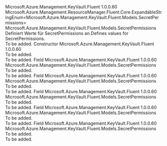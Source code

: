 <Type Name="SecretPermissions" FullName="Microsoft.Azure.Management.KeyVault.Fluent.Models.SecretPermissions">
  <TypeSignature Language="C#" Value="public class SecretPermissions : Microsoft.Azure.Management.ResourceManager.Fluent.Core.ExpandableStringEnum&lt;Microsoft.Azure.Management.KeyVault.Fluent.Models.SecretPermissions&gt;" />
  <TypeSignature Language="ILAsm" Value=".class public auto ansi beforefieldinit SecretPermissions extends Microsoft.Azure.Management.ResourceManager.Fluent.Core.ExpandableStringEnum`1&lt;class Microsoft.Azure.Management.KeyVault.Fluent.Models.SecretPermissions&gt;" />
  <TypeSignature Language="DocId" Value="T:Microsoft.Azure.Management.KeyVault.Fluent.Models.SecretPermissions" />
  <TypeSignature Language="VB.NET" Value="Public Class SecretPermissions&#xA;Inherits ExpandableStringEnum(Of SecretPermissions)" />
  <TypeSignature Language="F#" Value="type SecretPermissions = class&#xA;    inherit ExpandableStringEnum&lt;SecretPermissions&gt;" />
  <AssemblyInfo>
    <AssemblyName>Microsoft.Azure.Management.KeyVault.Fluent</AssemblyName>
    <AssemblyVersion>1.0.0.60</AssemblyVersion>
  </AssemblyInfo>
  <Base>
    <BaseTypeName>Microsoft.Azure.Management.ResourceManager.Fluent.Core.ExpandableStringEnum&lt;Microsoft.Azure.Management.KeyVault.Fluent.Models.SecretPermissions&gt;</BaseTypeName>
    <BaseTypeArguments>
      <BaseTypeArgument TypeParamName="!0">Microsoft.Azure.Management.KeyVault.Fluent.Models.SecretPermissions</BaseTypeArgument>
    </BaseTypeArguments>
  </Base>
  <Interfaces />
  <Docs>
    <summary>
            <span data-ttu-id="d8b89-101">Definiert Werte für SecretPermissions an.</span><span class="sxs-lookup"><span data-stu-id="d8b89-101">Defines values for SecretPermissions.</span></span>
            </summary>
    <remarks>To be added.</remarks>
  </Docs>
  <Members>
    <Member MemberName=".ctor">
      <MemberSignature Language="C#" Value="public SecretPermissions ();" />
      <MemberSignature Language="ILAsm" Value=".method public hidebysig specialname rtspecialname instance void .ctor() cil managed" />
      <MemberSignature Language="DocId" Value="M:Microsoft.Azure.Management.KeyVault.Fluent.Models.SecretPermissions.#ctor" />
      <MemberSignature Language="VB.NET" Value="Public Sub New ()" />
      <MemberType>Constructor</MemberType>
      <AssemblyInfo>
        <AssemblyName>Microsoft.Azure.Management.KeyVault.Fluent</AssemblyName>
        <AssemblyVersion>1.0.0.60</AssemblyVersion>
      </AssemblyInfo>
      <Parameters />
      <Docs>
        <summary>To be added.</summary>
        <remarks>To be added.</remarks>
      </Docs>
    </Member>
    <Member MemberName="All">
      <MemberSignature Language="C#" Value="public static readonly Microsoft.Azure.Management.KeyVault.Fluent.Models.SecretPermissions All;" />
      <MemberSignature Language="ILAsm" Value=".field public static initonly class Microsoft.Azure.Management.KeyVault.Fluent.Models.SecretPermissions All" />
      <MemberSignature Language="DocId" Value="F:Microsoft.Azure.Management.KeyVault.Fluent.Models.SecretPermissions.All" />
      <MemberSignature Language="VB.NET" Value="Public Shared ReadOnly All As SecretPermissions " />
      <MemberSignature Language="F#" Value=" staticval mutable All : Microsoft.Azure.Management.KeyVault.Fluent.Models.SecretPermissions" Usage="Microsoft.Azure.Management.KeyVault.Fluent.Models.SecretPermissions.All" />
      <MemberType>Field</MemberType>
      <AssemblyInfo>
        <AssemblyName>Microsoft.Azure.Management.KeyVault.Fluent</AssemblyName>
        <AssemblyVersion>1.0.0.60</AssemblyVersion>
      </AssemblyInfo>
      <ReturnValue>
        <ReturnType>Microsoft.Azure.Management.KeyVault.Fluent.Models.SecretPermissions</ReturnType>
      </ReturnValue>
      <Docs>
        <summary>To be added.</summary>
        <remarks>To be added.</remarks>
      </Docs>
    </Member>
    <Member MemberName="Delete">
      <MemberSignature Language="C#" Value="public static readonly Microsoft.Azure.Management.KeyVault.Fluent.Models.SecretPermissions Delete;" />
      <MemberSignature Language="ILAsm" Value=".field public static initonly class Microsoft.Azure.Management.KeyVault.Fluent.Models.SecretPermissions Delete" />
      <MemberSignature Language="DocId" Value="F:Microsoft.Azure.Management.KeyVault.Fluent.Models.SecretPermissions.Delete" />
      <MemberSignature Language="VB.NET" Value="Public Shared ReadOnly Delete As SecretPermissions " />
      <MemberSignature Language="F#" Value=" staticval mutable Delete : Microsoft.Azure.Management.KeyVault.Fluent.Models.SecretPermissions" Usage="Microsoft.Azure.Management.KeyVault.Fluent.Models.SecretPermissions.Delete" />
      <MemberType>Field</MemberType>
      <AssemblyInfo>
        <AssemblyName>Microsoft.Azure.Management.KeyVault.Fluent</AssemblyName>
        <AssemblyVersion>1.0.0.60</AssemblyVersion>
      </AssemblyInfo>
      <ReturnValue>
        <ReturnType>Microsoft.Azure.Management.KeyVault.Fluent.Models.SecretPermissions</ReturnType>
      </ReturnValue>
      <Docs>
        <summary>To be added.</summary>
        <remarks>To be added.</remarks>
      </Docs>
    </Member>
    <Member MemberName="Get">
      <MemberSignature Language="C#" Value="public static readonly Microsoft.Azure.Management.KeyVault.Fluent.Models.SecretPermissions Get;" />
      <MemberSignature Language="ILAsm" Value=".field public static initonly class Microsoft.Azure.Management.KeyVault.Fluent.Models.SecretPermissions Get" />
      <MemberSignature Language="DocId" Value="F:Microsoft.Azure.Management.KeyVault.Fluent.Models.SecretPermissions.Get" />
      <MemberSignature Language="VB.NET" Value="Public Shared ReadOnly Get As SecretPermissions " />
      <MemberSignature Language="F#" Value=" staticval mutable Get : Microsoft.Azure.Management.KeyVault.Fluent.Models.SecretPermissions" Usage="Microsoft.Azure.Management.KeyVault.Fluent.Models.SecretPermissions.Get" />
      <MemberType>Field</MemberType>
      <AssemblyInfo>
        <AssemblyName>Microsoft.Azure.Management.KeyVault.Fluent</AssemblyName>
        <AssemblyVersion>1.0.0.60</AssemblyVersion>
      </AssemblyInfo>
      <ReturnValue>
        <ReturnType>Microsoft.Azure.Management.KeyVault.Fluent.Models.SecretPermissions</ReturnType>
      </ReturnValue>
      <Docs>
        <summary>To be added.</summary>
        <remarks>To be added.</remarks>
      </Docs>
    </Member>
    <Member MemberName="List">
      <MemberSignature Language="C#" Value="public static readonly Microsoft.Azure.Management.KeyVault.Fluent.Models.SecretPermissions List;" />
      <MemberSignature Language="ILAsm" Value=".field public static initonly class Microsoft.Azure.Management.KeyVault.Fluent.Models.SecretPermissions List" />
      <MemberSignature Language="DocId" Value="F:Microsoft.Azure.Management.KeyVault.Fluent.Models.SecretPermissions.List" />
      <MemberSignature Language="VB.NET" Value="Public Shared ReadOnly List As SecretPermissions " />
      <MemberSignature Language="F#" Value=" staticval mutable List : Microsoft.Azure.Management.KeyVault.Fluent.Models.SecretPermissions" Usage="Microsoft.Azure.Management.KeyVault.Fluent.Models.SecretPermissions.List" />
      <MemberType>Field</MemberType>
      <AssemblyInfo>
        <AssemblyName>Microsoft.Azure.Management.KeyVault.Fluent</AssemblyName>
        <AssemblyVersion>1.0.0.60</AssemblyVersion>
      </AssemblyInfo>
      <ReturnValue>
        <ReturnType>Microsoft.Azure.Management.KeyVault.Fluent.Models.SecretPermissions</ReturnType>
      </ReturnValue>
      <Docs>
        <summary>To be added.</summary>
        <remarks>To be added.</remarks>
      </Docs>
    </Member>
    <Member MemberName="Set">
      <MemberSignature Language="C#" Value="public static readonly Microsoft.Azure.Management.KeyVault.Fluent.Models.SecretPermissions Set;" />
      <MemberSignature Language="ILAsm" Value=".field public static initonly class Microsoft.Azure.Management.KeyVault.Fluent.Models.SecretPermissions Set" />
      <MemberSignature Language="DocId" Value="F:Microsoft.Azure.Management.KeyVault.Fluent.Models.SecretPermissions.Set" />
      <MemberSignature Language="VB.NET" Value="Public Shared ReadOnly Set As SecretPermissions " />
      <MemberSignature Language="F#" Value=" staticval mutable Set : Microsoft.Azure.Management.KeyVault.Fluent.Models.SecretPermissions" Usage="Microsoft.Azure.Management.KeyVault.Fluent.Models.SecretPermissions.Set" />
      <MemberType>Field</MemberType>
      <AssemblyInfo>
        <AssemblyName>Microsoft.Azure.Management.KeyVault.Fluent</AssemblyName>
        <AssemblyVersion>1.0.0.60</AssemblyVersion>
      </AssemblyInfo>
      <ReturnValue>
        <ReturnType>Microsoft.Azure.Management.KeyVault.Fluent.Models.SecretPermissions</ReturnType>
      </ReturnValue>
      <Docs>
        <summary>To be added.</summary>
        <remarks>To be added.</remarks>
      </Docs>
    </Member>
  </Members>
</Type>